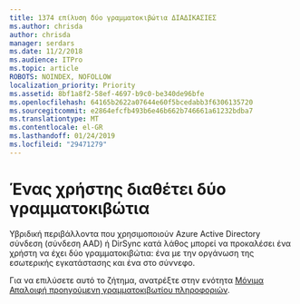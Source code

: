 ```yaml
---
title: 1374 επίλυση δύο γραμματοκιβώτια ΔΙΑΔΙΚΑΣΙΕΣ
ms.author: chrisda
author: chrisda
manager: serdars
ms.date: 11/2/2018
ms.audience: ITPro
ms.topic: article
ROBOTS: NOINDEX, NOFOLLOW
localization_priority: Priority
ms.assetid: 8bf1a8f2-58ef-4697-b9c0-be340de96bfe
ms.openlocfilehash: 64165b2622a07644e60f5bcedabb3f6306135720
ms.sourcegitcommit: e2864efcfb493b6e46b662b746661a61232bdba7
ms.translationtype: MT
ms.contentlocale: el-GR
ms.lasthandoff: 01/24/2019
ms.locfileid: "29471279"
---
```

# <a name="a-user-has-two-mailboxes"></a>Ένας χρήστης διαθέτει δύο γραμματοκιβώτια

Υβριδική περιβάλλοντα που χρησιμοποιούν Azure Active Directory σύνδεση (σύνδεση AAD) ή DirSync κατά λάθος μπορεί να προκαλέσει ένα χρήστη να έχει δύο γραμματοκιβώτια: ένα με την οργάνωση της εσωτερικής εγκατάστασης και ένα στο σύννεφο.
  
Για να επιλύσετε αυτό το ζήτημα, ανατρέξτε στην ενότητα [Μόνιμα Απαλοιφή προηγούμενη γραμματοκιβωτίου πληροφοριών](https://blogs.technet.microsoft.com/exchange/2018/01/17/permanently-clear-previous-mailbox-info/).
  

